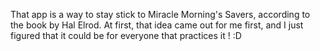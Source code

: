 That app is a way to stay stick to Miracle Morning's Savers,
according to the book by Hal Elrod. At first, that idea came out for me first,
and I just figured that it could be for everyone that practices it ! :D

